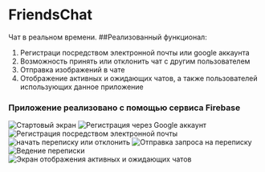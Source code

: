 
# FriendsChat
Чат в реальном времени. 
##Реализованный функционал:
1. Регистраци посредством электронной почты или google  аккаунта
2. Возможность принять или отклонить чат с другим пользователем
3. Отправка изображений в чате
4. Отображение активных и ожидающих чатов, а также пользователей использующих данное приложение
### Приложение реализовано с помощью сервиса Firebase
![Стартовый экран](https://user-images.githubusercontent.com/63901279/122282028-9eb57900-cef3-11eb-8e0c-430af0613d8c.png)
![Регистрация через Google аккаунт](https://user-images.githubusercontent.com/63901279/122282089-affe8580-cef3-11eb-9fc7-802492748027.png)
![Регистрация посредством электронной почты](https://user-images.githubusercontent.com/63901279/122282160-c3115580-cef3-11eb-8d3c-08ac9c8e0f3d.png)
![начать переписку или отклонить](https://user-images.githubusercontent.com/63901279/122282267-e3d9ab00-cef3-11eb-9c38-d8c8f11d07ab.png)
![Отправка запроса на переписку](https://user-images.githubusercontent.com/63901279/122282595-42068e00-cef4-11eb-8d90-f1703886b7b1.png)
![Ведение переписки](https://user-images.githubusercontent.com/63901279/122282434-11265900-cef4-11eb-93f9-2de5da40e639.png)
![Экран отображения активных и ожидающих чатов](https://user-images.githubusercontent.com/63901279/122282498-256a5600-cef4-11eb-82b1-e2e0c5e41a7c.png)









